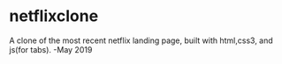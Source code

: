 # netflixclone
A clone of the most recent netflix landing page, built with html,css3, and js(for tabs).
-May 2019
